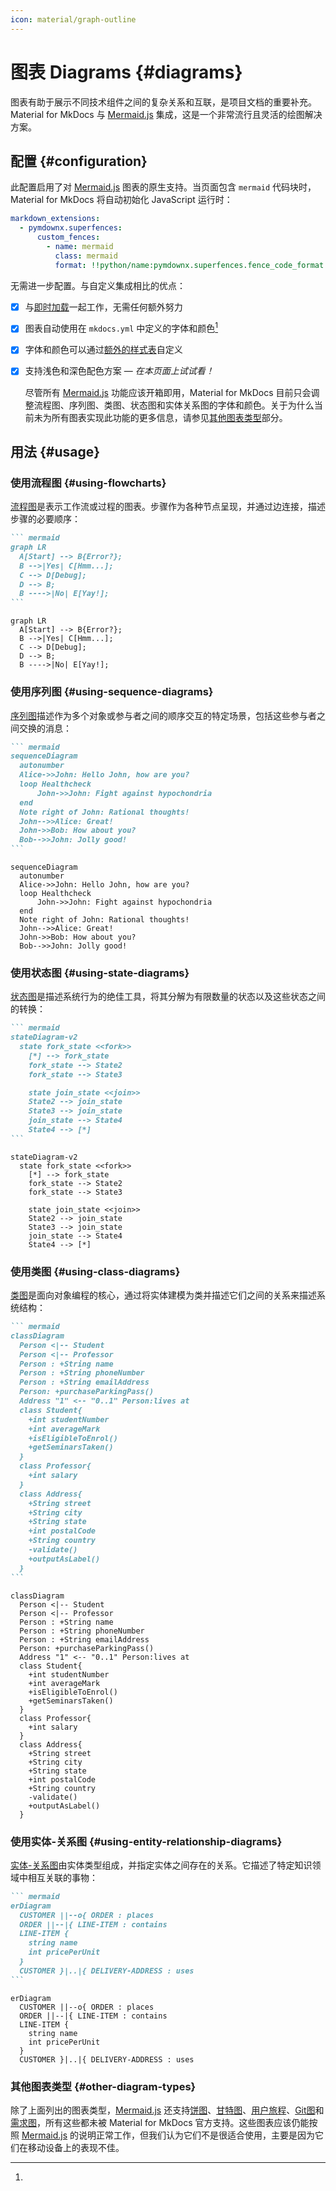 ```yaml
---
icon: material/graph-outline
---
```


# 图表 Diagrams {#diagrams}

图表有助于展示不同技术组件之间的复杂关系和互联，是项目文档的重要补充。Material for MkDocs 与 [Mermaid.js] 集成，这是一个非常流行且灵活的绘图解决方案。

  [Mermaid.js]: https://mermaid.js.org/

## 配置 {#configuration}

<!-- md:version 8.2.0 -->

此配置启用了对 [Mermaid.js] 图表的原生支持。当页面包含 `mermaid` 代码块时，Material for MkDocs 将自动初始化 JavaScript 运行时：

``` yaml
markdown_extensions:
  - pymdownx.superfences:
      custom_fences:
        - name: mermaid
          class: mermaid
          format: !!python/name:pymdownx.superfences.fence_code_format
```

无需进一步配置。与自定义集成相比的优点：

- [x] 与[即时加载]一起工作，无需任何额外努力
- [x] 图表自动使用在 `mkdocs.yml` 中定义的字体和颜色[^1]
- [x] 字体和颜色可以通过[额外的样式表]自定义
- [x] 支持浅色和深色配色方案 — _在本页面上试试看！_

  [^1]:
    尽管所有 [Mermaid.js] 功能应该开箱即用，Material for MkDocs 目前只会调整流程图、序列图、类图、状态图和实体关系图的字体和颜色。关于为什么当前未为所有图表实现此功能的更多信息，请参见[其他图表类型]部分。

  [即时加载]: ../setup/setting-up-navigation.md#instant-loading
  [额外的样式表]: ../customization.md#additional-css
  [其他图表类型]: #other-diagram-types

## 用法 {#usage}

### 使用流程图 {#using-flowcharts}

[流程图]是表示工作流或过程的图表。步骤作为各种节点呈现，并通过边连接，描述步骤的必要顺序：

```` markdown title="Flow chart"
``` mermaid
graph LR
  A[Start] --> B{Error?};
  B -->|Yes| C[Hmm...];
  C --> D[Debug];
  D --> B;
  B ---->|No| E[Yay!];
```
````

<div class="result" markdown>

``` mermaid
graph LR
  A[Start] --> B{Error?};
  B -->|Yes| C[Hmm...];
  C --> D[Debug];
  D --> B;
  B ---->|No| E[Yay!];
```

</div>

  [流程图]: https://mermaid.js.org/syntax/flowchart.html

### 使用序列图 {#using-sequence-diagrams}

[序列图]描述作为多个对象或参与者之间的顺序交互的特定场景，包括这些参与者之间交换的消息：

```` markdown title="Sequence diagram"
``` mermaid
sequenceDiagram
  autonumber
  Alice->>John: Hello John, how are you?
  loop Healthcheck
      John->>John: Fight against hypochondria
  end
  Note right of John: Rational thoughts!
  John-->>Alice: Great!
  John->>Bob: How about you?
  Bob-->>John: Jolly good!
```
````

<div class="result" markdown>

``` mermaid
sequenceDiagram
  autonumber
  Alice->>John: Hello John, how are you?
  loop Healthcheck
      John->>John: Fight against hypochondria
  end
  Note right of John: Rational thoughts!
  John-->>Alice: Great!
  John->>Bob: How about you?
  Bob-->>John: Jolly good!
```

</div>

  [序列图]: https://mermaid.js.org/syntax/sequenceDiagram.html

### 使用状态图 {#using-state-diagrams}

[状态图]是描述系统行为的绝佳工具，将其分解为有限数量的状态以及这些状态之间的转换：

```` markdown title="State diagram"
``` mermaid
stateDiagram-v2
  state fork_state <<fork>>
    [*] --> fork_state
    fork_state --> State2
    fork_state --> State3

    state join_state <<join>>
    State2 --> join_state
    State3 --> join_state
    join_state --> State4
    State4 --> [*]
```
````

<div class="result" markdown>

``` mermaid
stateDiagram-v2
  state fork_state <<fork>>
    [*] --> fork_state
    fork_state --> State2
    fork_state --> State3

    state join_state <<join>>
    State2 --> join_state
    State3 --> join_state
    join_state --> State4
    State4 --> [*]
```

</div>

  [状态图]: https://mermaid.js.org/syntax/stateDiagram.html

### 使用类图 {#using-class-diagrams}

[类图]是面向对象编程的核心，通过将实体建模为类并描述它们之间的关系来描述系统结构：

```` markdown title="Class diagram"
``` mermaid
classDiagram
  Person <|-- Student
  Person <|-- Professor
  Person : +String name
  Person : +String phoneNumber
  Person : +String emailAddress
  Person: +purchaseParkingPass()
  Address "1" <-- "0..1" Person:lives at
  class Student{
    +int studentNumber
    +int averageMark
    +isEligibleToEnrol()
    +getSeminarsTaken()
  }
  class Professor{
    +int salary
  }
  class Address{
    +String street
    +String city
    +String state
    +int postalCode
    +String country
    -validate()
    +outputAsLabel()
  }
```
````

<div class="result" markdown>

``` mermaid
classDiagram
  Person <|-- Student
  Person <|-- Professor
  Person : +String name
  Person : +String phoneNumber
  Person : +String emailAddress
  Person: +purchaseParkingPass()
  Address "1" <-- "0..1" Person:lives at
  class Student{
    +int studentNumber
    +int averageMark
    +isEligibleToEnrol()
    +getSeminarsTaken()
  }
  class Professor{
    +int salary
  }
  class Address{
    +String street
    +String city
    +String state
    +int postalCode
    +String country
    -validate()
    +outputAsLabel()
  }
```

</div>

  [类图]: https://mermaid.js.org/syntax/classDiagram.html

### 使用实体-关系图 {#using-entity-relationship-diagrams}

[实体-关系图]由实体类型组成，并指定实体之间存在的关系。它描述了特定知识领域中相互关联的事物：

```` markdown title="Entity-relationship diagram"
``` mermaid
erDiagram
  CUSTOMER ||--o{ ORDER : places
  ORDER ||--|{ LINE-ITEM : contains
  LINE-ITEM {
    string name
    int pricePerUnit
  }
  CUSTOMER }|..|{ DELIVERY-ADDRESS : uses
```
````

<div class="result" markdown>

``` mermaid
erDiagram
  CUSTOMER ||--o{ ORDER : places
  ORDER ||--|{ LINE-ITEM : contains
  LINE-ITEM {
    string name
    int pricePerUnit
  }
  CUSTOMER }|..|{ DELIVERY-ADDRESS : uses
```

</div>

  [实体-关系图]: https://mermaid.js.org/syntax/entityRelationshipDiagram.html

### 其他图表类型 {#other-diagram-types}

除了上面列出的图表类型，[Mermaid.js] 还支持[饼图]、[甘特图]、[用户旅程]、[Git图]和[需求图]，所有这些都未被 Material for MkDocs 官方支持。这些图表应该仍能按照 [Mermaid.js] 的说明正常工作，但我们认为它们不是很适合使用，主要是因为它们在移动设备上的表现不佳。

  [饼图]: https://mermaid.js.org/syntax/pie.html
  [甘特图]: https://mermaid.js.org/syntax/gantt.html
  [用户旅程]: https://mermaid.js.org/syntax/userJourney.html
  [Git图]: https://mermaid.js.org/syntax/gitgraph.html
  [需求图]: https://mermaid.js.org/syntax/requirementDiagram.html
